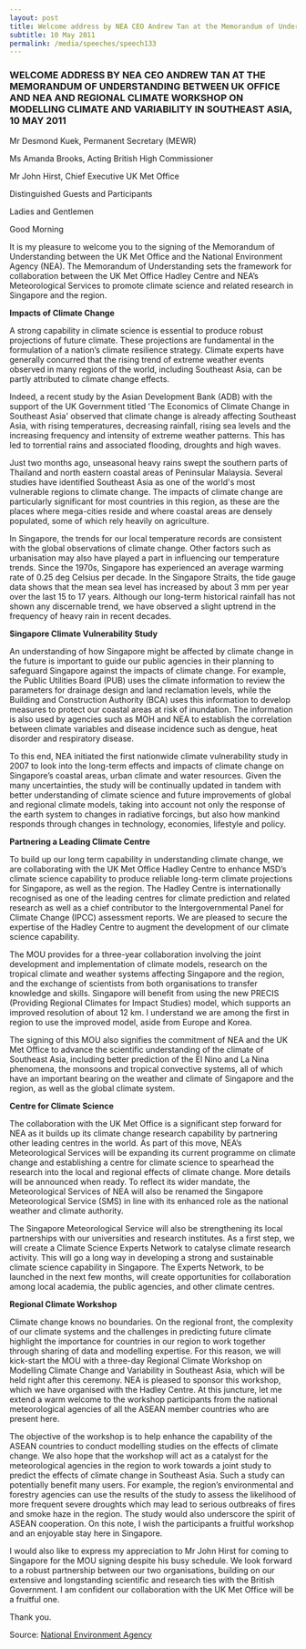 ```yaml
---
layout: post
title: Welcome address by NEA CEO Andrew Tan at the Memorandum of Understanding between UK Office and NEA and regional climate workshop on modelling climate and variability in Southeast Asia, 10 May 2011
subtitle: 10 May 2011
permalink: /media/speeches/speech133
---
```


### WELCOME ADDRESS BY NEA CEO ANDREW TAN AT THE MEMORANDUM OF UNDERSTANDING BETWEEN UK OFFICE AND NEA AND REGIONAL CLIMATE WORKSHOP ON MODELLING CLIMATE AND VARIABILITY IN SOUTHEAST ASIA, 10 MAY 2011

Mr Desmond Kuek, Permanent Secretary (MEWR)

Ms Amanda Brooks, Acting British High Commissioner

Mr John Hirst, Chief Executive UK Met Office

Distinguished Guests and Participants

Ladies and Gentlemen

Good Morning

It is my pleasure to welcome you to the signing of the Memorandum of Understanding between the UK Met Office and the National Environment Agency (NEA). The Memorandum of Understanding sets the framework for collaboration between the UK Met Office Hadley Centre and NEA’s Meteorological Services to promote climate science and related research in Singapore and the region.

**Impacts of Climate Change**

A strong capability in climate science is essential to produce robust projections of future climate. These projections are fundamental in the formulation of a nation’s climate resilience strategy. Climate experts have generally concurred that the rising trend of extreme weather events observed in many regions of the world, including Southeast Asia, can be partly attributed to climate change effects.

Indeed, a recent study by the Asian Development Bank (ADB) with the support of the UK Government titled 'The Economics of Climate Change in Southeast Asia' observed that climate change is already affecting Southeast Asia, with rising temperatures, decreasing rainfall, rising sea levels and the increasing frequency and intensity of extreme weather patterns. This has led to torrential rains and associated flooding, droughts and high waves.

Just two months ago, unseasonal heavy rains swept the southern parts of Thailand and north eastern coastal areas of Peninsular Malaysia. Several studies have identified Southeast Asia as one of the world's most vulnerable regions to climate change. The impacts of climate change are particularly significant for most countries in this region, as these are the places where mega-cities reside and where coastal areas are densely populated, some of which rely heavily on agriculture.

In Singapore, the trends for our local temperature records are consistent with the global observations of climate change. Other factors such as urbanisation may also have played a part in influencing our temperature trends. Since the 1970s, Singapore has experienced an average warming rate of 0.25 deg Celsius per decade. In the Singapore Straits, the tide gauge data shows that the mean sea level has increased by about 3 mm per year over the last 15 to 17 years. Although our long-term historical rainfall has not shown any discernable trend, we have observed a slight uptrend in the frequency of heavy rain in recent decades.

**Singapore Climate Vulnerability Study**

An understanding of how Singapore might be affected by climate change in the future is important to guide our public agencies in their planning to safeguard Singapore against the impacts of climate change. For example, the Public Utilities Board (PUB) uses the climate information to review the parameters for drainage design and land reclamation levels, while the Building and Construction Authority (BCA) uses this information to develop measures to protect our coastal areas at risk of inundation. The information is also used by agencies such as MOH and NEA to establish the correlation between climate variables and disease incidence such as dengue, heat disorder and respiratory disease.

To this end, NEA initiated the first nationwide climate vulnerability study in 2007 to look into the long-term effects and impacts of climate change on Singapore’s coastal areas, urban climate and water resources. Given the many uncertainties, the study will be continually updated in tandem with better understanding of climate science and future improvements of global and regional climate models, taking into account not only the response of the earth system to changes in radiative forcings, but also how mankind responds through changes in technology, economies, lifestyle and policy.

**Partnering a Leading Climate Centre**

To build up our long term capability in understanding climate change, we are collaborating with the UK Met Office Hadley Centre to enhance MSD’s climate science capability to produce reliable long-term climate projections for Singapore, as well as the region. The Hadley Centre is internationally recognised as one of the leading centres for climate prediction and related research as well as a chief contributor to the Intergovernmental Panel for Climate Change (IPCC) assessment reports. We are pleased to secure the expertise of the Hadley Centre to augment the development of our climate science capability.

The MOU provides for a three-year collaboration involving the joint development and implementation of climate models, research on the tropical climate and weather systems affecting Singapore and the region, and the exchange of scientists from both organisations to transfer knowledge and skills. Singapore will benefit from using the new PRECIS (Providing Regional Climates for Impact Studies) model, which supports an improved resolution of about 12 km. I understand we are among the first in region to use the improved model, aside from Europe and Korea.

The signing of this MOU also signifies the commitment of NEA and the UK Met Office to advance the scientific understanding of the climate of Southeast Asia, including better prediction of the El Nino and La Nina phenomena, the monsoons and tropical convective systems, all of which have an important bearing on the weather and climate of Singapore and the region, as well as the global climate system.

**Centre for Climate Science**

The collaboration with the UK Met Office is a significant step forward for NEA as it builds up its climate change research capability by partnering other leading centres in the world. As part of this move, NEA’s Meteorological Services will be expanding its current programme on climate change and establishing a centre for climate science to spearhead the research into the local and regional effects of climate change. More details will be announced when ready. To reflect its wider mandate, the Meteorological Services of NEA will also be renamed the Singapore Meteorological Service (SMS) in line with its enhanced role as the national weather and climate authority.

The Singapore Meteorological Service will also be strengthening its local partnerships with our universities and research institutes. As a first step, we will create a Climate Science Experts Network to catalyse climate research activity. This will go a long way in developing a strong and sustainable climate science capability in Singapore. The Experts Network, to be launched in the next few months, will create opportunities for collaboration among local academia, the public agencies, and other climate centres.

**Regional Climate Workshop**

Climate change knows no boundaries. On the regional front, the complexity of our climate systems and the challenges in predicting future climate highlight the importance for countries in our region to work together through sharing of data and modelling expertise. For this reason, we will kick-start the MOU with a three-day Regional Climate Workshop on Modelling Climate Change and Variability in Southeast Asia, which will be held right after this ceremony. NEA is pleased to sponsor this workshop, which we have organised with the Hadley Centre. At this juncture, let me extend a warm welcome to the workshop participants from the national meteorological agencies of all the ASEAN member countries who are present here.

The objective of the workshop is to help enhance the capability of the ASEAN countries to conduct modelling studies on the effects of climate change. We also hope that the workshop will act as a catalyst for the meteorological agencies in the region to work towards a joint study to predict the effects of climate change in Southeast Asia. Such a study can potentially benefit many users. For example, the region’s environmental and forestry agencies can use the results of the study to assess the likelihood of more frequent severe droughts which may lead to serious outbreaks of fires and smoke haze in the region. The study would also underscore the spirit of ASEAN cooperation. On this note, I wish the participants a fruitful workshop and an enjoyable stay here in Singapore.

I would also like to express my appreciation to Mr John Hirst for coming to Singapore for the MOU signing despite his busy schedule. We look forward to a robust partnership between our two organisations, building on our extensive and longstanding scientific and research ties with the British Government. I am confident our collaboration with the UK Met Office will be a fruitful one.

Thank you.


Source: [<a href="https://www.nea.gov.sg/" target="_blank">National Environment Agency</a>](https://www.nea.gov.sg/)
